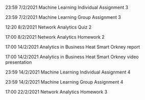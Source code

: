 23:59 7/2/2021 Machine Learning Individual Assignment 3 

23:59 7/2/2021 Machine Learning Group Assignment 3 

12:20 8/2/2021 Network Analytics Quiz 2

17:00 8/2/2021 Network Analytics Homework 2

17:00 14/2/2021 Analytics in Business Heat Smart Orkney report

17:00 14/2/2021 Analytics in Business Heat Smart Orkney video presentation

23:59 14/2/2021 Machine Learning Individual Assignment 4

23:59 14/2/2021 Machine Learning Group Assignment 4

17:00 22/2/2021 Network Analytics Homework 3



